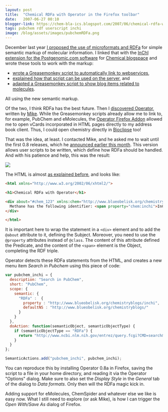 ```yaml
---
layout: post
title:  "Chemical RDFa with Operator in the Firefox toolbar"
date:   2007-06-27 00:10
blogger-link: https://chem-bla-ics.blogspot.com/2007/06/chemical-rdfa-with-operator-in-firefox.html
tags: pubchem rdf userscript inchi
image: /blog/assets/images/pubchemRDFa.png
---
```


December last year [I proposed the use of microformats and RDFa](http://chem-bla-ics.blogspot.com/2006/12/including-smiles-cml-and-inchi-in.html)
for simple semantic markup of molecular information. I linked that with the [InChI extension for the Postgenomic.com software](http://chem-bla-ics.blogspot.com/2006/02/hacking-inchi-support-into.html)
for [Chemical blogspace](http://cb.openmolecules.net/) and wrote these tools to work with the markup:

* [wrote a Greasemonkey script to automatically link to webservices](http://chem-bla-ics.blogspot.com/2006/12/smiles-cas-and-inchi-in-blogs.html),
* [explained how that script can be used on the server](http://chem-bla-ics.blogspot.com/2007/01/chemistry-in-html-javascript-from.html), and
* [adapted a Greasemonkey script to show blog items related to molecules](http://chem-bla-ics.blogspot.com/2007/05/cb-comments-for-inchis.html).

All using the new semantic markup.

Of the two, I think RDFa has the best future. Then I [discovered Operator](http://chem-bla-ics.blogspot.com/2007/05/added-my-hcard-to-my-blog.html),
written by [Mike](http://www.kaply.com/weblog/). While the Greasemonkey scripts already allow me to link to, for example, PubChem and eMolecules,
the [Operator Firefox Addon](https://addons.mozilla.org/en-US/firefox/addon/4106) allowed me to open vCards incorporated in HTML pages directly
to my address book client. Thus, I could open chemistry directly in [Bioclipse](http://bioclipse.net/) too!

That was the idea, at least. I contacted Mike, and he asked me to wait until the first 0.8 releases, which he
[announced earlier this month](http://www.kaply.com/weblog/2007/06/04/operator-08a-is-available/).
This version allows user scripts to be written, which define how RDFa should be handled. And with his patience and help, this was the result:

![](/blog/assets/images/pubchemRDFa.png)

The HTML is almost [as explained before](http://chem-bla-ics.blogspot.com/2006/12/smiles-cas-and-inchi-in-blogs.html), and looks like:

```html
<html xmlns="http://www.w3.org/2002/06/xhtml2/">

<h1>Chemical RDFa with Operator</h1>

<div about="#chem_123" xmlns:chem="http://www.blueobelisk.org/chemistryblogs/">
  Methane has the following identifier: <span property="chem:inchi">InChI=1/CH4/h1H4</span>
</div>

</html>
```

It is important here to wrap the statement in a `<div>` element and to add the `@about` attribute to it, defining the Subject. Moreover,
you need to use the `@property` attributes instead of `@class`. The content of this attribute defined the Predicate, and the content of the
`<span>` element is the Object, completing the RDF triple.

Operator detects these RDFa statements from the HTML, and creates a new menu item *Search in Pubchem* using this piece of code:

```javascript
var pubchem_inchi = {
  description: "Search in PubChem",
  short: "PubChem",
  scope: {
    semantic: {
      "RDFa" :  {
        property : "http://www.blueobelisk.org/chemistryblogs/inchi",
        defaultNS : "http://www.blueobelisk.org/chemistryblogs/"
      }
    }
  },
  doAction: function(semanticObject, semanticObjectType) {
    if (semanticObjectType == "RDFa") {
      return "http://www.ncbi.nlm.nih.gov/entrez/query.fcgi?CMD=search&DB=pccompound&term=%22" + semanticObject.inchi + "%22[InChI]";
    }
  }
};

SemanticActions.add("pubchem_inchi", pubchem_inchi);
```

You can reproduce this by installing Operator 0.8a in Firefox, saving the script to a file in your home directory, and
reading it via the Operator "Options" dialog. Make sure to also set the *Display Style* in the *General* tab of the dialog to
*Data formats*. Only then will the RDFa magic kick in.

Adding support for eMolecules, ChemSpider and whatever else we like is easy now. What I still need to explore (or ask Mike),
is how I can trigger the *Open With/Save As* dialog of Firefox.
